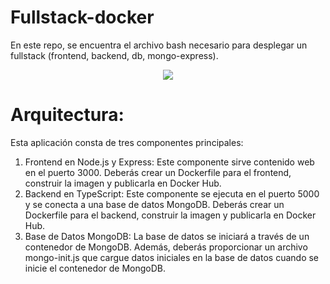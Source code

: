 # Fullstack-docker
En este repo, se encuentra el archivo bash necesario para desplegar un fullstack (frontend, backend, db, mongo-express).

<p align="center">
  <img src="https://github.com/Gastunchy/fullstack-docker/assets/97688245/2bb638d0-2ed9-4eaa-a9cc-4eadea69d9d2">
</p>

# Arquitectura:
Esta aplicación consta de tres componentes principales:
1. Frontend en Node.js y Express: Este componente sirve contenido web en el puerto 3000. Deberás crear un Dockerfile para el frontend, construir la imagen y publicarla en Docker Hub.
2. Backend en TypeScript: Este componente se ejecuta en el puerto 5000 y se conecta a una base de datos MongoDB. Deberás crear un Dockerfile para el backend, construir la imagen y publicarla en Docker Hub.
3. Base de Datos MongoDB: La base de datos se iniciará a través de un contenedor de MongoDB. Además, deberás proporcionar un archivo mongo-init.js que cargue datos iniciales en la base de datos cuando se inicie el contenedor de MongoDB.
